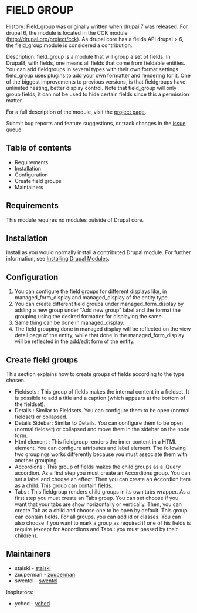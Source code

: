 # FIELD GROUP

History:
  Field_group was originally written when drupal 7 was released. For drupal 6,
  the module is located in the CCK module (http://drupal.org/project/cck).
  As drupal core has a fields API drupal > 6, the field_group module
  is considered a contribution.

Description:
  field_group is a module that will group a set of fields. In Drupal8,
  with fields, one means all fields that come from fieldable entities.
  You can add fieldgroups in several types with their own format settings.
  field_group uses plugins to add your own formatter and rendering for
  it.
  One of the biggest improvements to previous versions, is that fieldgroups
  have unlimited nesting, better display control.
  Note that field_group will only group fields, it can not be used to hide
  certain fields since this a permission matter.

For a full description of the module, visit the
[project page](http://drupal.org/project/field_group).

Submit bug reports and feature suggestions, or track changes in the
[issue queue](http://drupal.org/project/issues/field_group)


## Table of contents

- Requirements
- Installation
- Configuration
- Create field groups
- Maintainers


## Requirements

This module requires no modules outside of Drupal core.


## Installation

Install as you would normally install a contributed Drupal module. For further
information, see
[Installing Drupal Modules](https://www.drupal.org/docs/extending-drupal/installing-drupal-modules).


## Configuration

1. You can configure the field groups for different displays like, in
   managed_form_display and managed_display of the entity type.
1. You can create different field groups under managed_form_display by
   adding a new group under "Add new group" label and the format the
   grouping using the desired formatter for displaying the same.
1. Same thing can be done in managed_display.
1. The field grouping done in managed display will be reflected on the
   view detail page of the entity, while that done in the
   managed_form_display will be reflected in the add/edit form of the entity.

## Create field groups
This section explains how to create groups of fields according to the type
chosen.
- Fieldsets : This group of fields makes the internal content in a fieldset.
              It is possible to add a title and a caption (which appears at
              the bottom of the fieldset).
- Details : Similar to Fieldsets. You can configure them to be open (normal
            fieldset) or collapsed.
- Details Sidebar: Similar to Details. You can configure them to be open
                   (normal fieldset) or collapsed and move them in the sidebar
                   on the node form.
- Html element : This fieldgroup renders the inner content in a HTML
                 element. You can configure attributes and label element.
                 The following two groupings works differently because you must
                 associate them with another grouping.
- Accordions : This group of fields makes the child groups as a jQuery
               accordion. As a first step you must create an Accordions
               group. You can set a label and choose an effect. Then you
               can create an Accordion Item as a child. This group can
               contain fields.
- Tabs : This fieldgroup renders child groups in its own tabs wrapper.
         As a first step you must create an Tabs group. You can set
         choose if you want that your tabs are show horizontally or
         vertically. Then, you can create Tab as a child and choose
         one to be open by default.
         This group can contain fields.
         For all groups, you can add id or classes.
         You can also choose if you want to mark a group as required if one of
         his fields is require (except for Accordions and Tabs : you must passed
         by their children).


## Maintainers

- stalski - [stalski](http://drupal.org/user/322618)
- zuuperman - [zuuperman](http://drupal.org/user/361625)
- swentel - [swentel](http://drupal.org/user/107403)

Inspirators:
- yched - [yched](http://drupal.org/user/39567)
